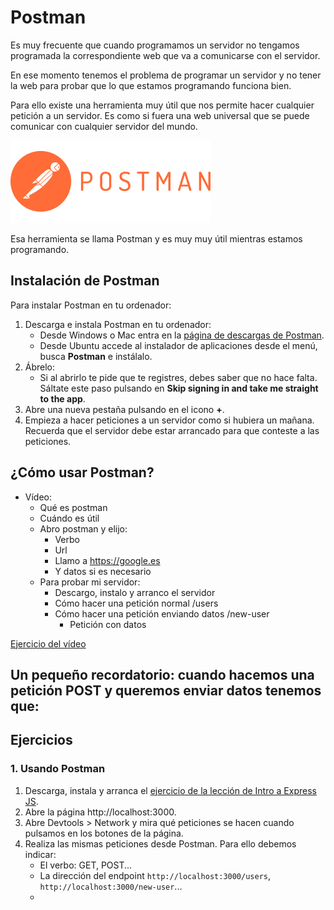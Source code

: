 # Postman

Es muy frecuente que cuando programamos un servidor no tengamos programada la correspondiente web que va a comunicarse con el servidor.

En ese momento tenemos el problema de programar un servidor y no tener la web para probar que lo que estamos programando funciona bien.

Para ello existe una herramienta muy útil que nos permite hacer cualquier petición a un servidor. Es como si fuera una web universal que se puede comunicar con cualquier servidor del mundo.

![](assets/images/postman.png)

Esa herramienta se llama Postman y es muy muy útil mientras estamos programando.

## Instalación de Postman

Para instalar Postman en tu ordenador:

1. Descarga e instala Postman en tu ordenador:
   - Desde Windows o Mac entra en la [página de descargas de Postman](https://www.postman.com/downloads/).
   - Desde Ubuntu accede al instalador de aplicaciones desde el menú, busca **Postman** e instálalo.
1. Ábrelo:
   - Si al abrirlo te pide que te registres, debes saber que no hace falta. Sáltate este paso pulsando en **Skip signing in and take me straight to the app**.
1. Abre una nueva pestaña pulsando en el icono **+**.
1. Empieza a hacer peticiones a un servidor como si hubiera un mañana. Recuerda que el servidor debe estar arrancado para que conteste a las peticiones.

## ¿Cómo usar Postman?

- Vídeo:
   - Qué es postman
   - Cuándo es útil
   - Abro postman y elijo:
      - Verbo
      - Url
      - Llamo a https://google.es
      - Y datos si es necesario
   - Para probar mi servidor:
      - Descargo, instalo y arranco el servidor
      - Cómo hacer una petición normal /users
      - Cómo hacer una petición enviando datos /new-user
        - Petición con datos

[Ejercicio del vídeo](https://github.com/Adalab/ejercicios-de-los-materiales/tree/main/promo-l/4-2-express-basic)

Un pequeño recordatorio: cuando hacemos una petición POST y queremos enviar datos tenemos que:
  -

## Ejercicios

### 1. Usando Postman

1. Descarga, instala y arranca el [ejercicio de la lección de Intro a Express JS](https://github.com/Adalab/ejercicios-de-los-materiales/tree/main/promo-l/4-2-express-basic).
1. Abre la página http://localhost:3000.
1. Abre Devtools > Network y mira qué peticiones se hacen cuando pulsamos en los botones de la página.
1. Realiza las mismas peticiones desde Postman. Para ello debemos indicar:
   - El verbo: GET, POST...
   - La dirección del endpoint `http://localhost:3000/users`, `http://localhost:3000/new-user`...
   -